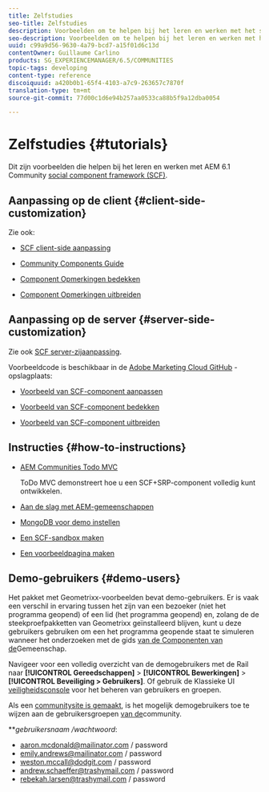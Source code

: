 ```yaml
---
title: Zelfstudies
seo-title: Zelfstudies
description: Voorbeelden om te helpen bij het leren en werken met het sociale-componentkader van AEM Communities (SCF)
seo-description: Voorbeelden om te helpen bij het leren en werken met het sociale-componentkader van AEM Communities (SCF)
uuid: c99a9d56-9630-4a79-bcd7-a15f01d6c13d
contentOwner: Guillaume Carlino
products: SG_EXPERIENCEMANAGER/6.5/COMMUNITIES
topic-tags: developing
content-type: reference
discoiquuid: a420b0b1-65f4-4103-a7c9-263657c7870f
translation-type: tm+mt
source-git-commit: 77d00c1d6e94b257aa0533ca88b5f9a12dba0054

---
```



# Zelfstudies {#tutorials}

Dit zijn voorbeelden die helpen bij het leren en werken met AEM 6.1 Community [social component framework (SCF)](scf.md).

## Aanpassing op de client {#client-side-customization}

Zie ook:

* [SCF client-side aanpassing](client-customize.md)

* [Community Components Guide](components-guide.md)

* [Component Opmerkingen bedekken](overlay-comments.md)

* [Component Opmerkingen uitbreiden](extend-comments.md)

## Aanpassing op de server {#server-side-customization}

Zie ook [SCF server-zijaanpassing](server-customize.md).

Voorbeeldcode is beschikbaar in de [Adobe Marketing Cloud GitHub](https://github.com/Adobe-Marketing-Cloud) -opslagplaats:

* [Voorbeeld van SCF-component aanpassen](https://github.com/Adobe-Marketing-Cloud/aem-scf-sample-components-customize)

* [Voorbeeld van SCF-component bedekken](https://github.com/Adobe-Marketing-Cloud/aem-scf-sample-components-overlay)

* [Voorbeeld van SCF-component uitbreiden](https://github.com/Adobe-Marketing-Cloud/aem-scf-sample-components-extension)

## Instructies {#how-to-instructions}

* [AEM Communities Todo MVC](https://github.com/Adobe-Marketing-Cloud/aem-communities-todomvc-sample)

   ToDo MVC demonstreert hoe u een SCF+SRP-component volledig kunt ontwikkelen.

* [Aan de slag met AEM-gemeenschappen](getting-started.md)

* [MongoDB voor demo instellen](demo-mongo.md)

* [Een SCF-sandbox maken](an-scf-sandbox.md)

* [Een voorbeeldpagina maken](create-sample-page.md)

## Demo-gebruikers {#demo-users}

Het pakket met Geometrixx-voorbeelden bevat demo-gebruikers. Er is vaak een verschil in ervaring tussen het zijn van een bezoeker (niet het programma geopend) of een lid (het programma geopend) en, zolang de de steekproefpakketten van Geometrixx geïnstalleerd blijven, kunt u deze gebruikers gebruiken om een het programma geopende staat te simuleren wanneer het onderzoeken met de gids [van de Componenten van de](components-guide.md)Gemeenschap.

Navigeer voor een volledig overzicht van de demogebruikers met de Rail naar **[!UICONTROL Gereedschappen]** > **[!UICONTROL Bewerkingen]** > **[!UICONTROL Beveiliging > Gebruikers]**. Of gebruik de Klassieke UI [veiligheidsconsole](http://localhost:4502/useradmin) voor het beheren van gebruikers en groepen.

Als een [communitysite is gemaakt](getting-started.md), is het mogelijk demogebruikers toe te wijzen aan de gebruikersgroepen [van de](users.md)community.

***gebruikersnaam */*wachtwoord***:

* aaron.mcdonald@mailinator.com / password
* emily.andrews@mailinator.com / password
* weston.mccall@dodgit.com / password
* andrew.schaeffer@trashymail.com / password
* rebekah.larsen@trashymail.com / password
